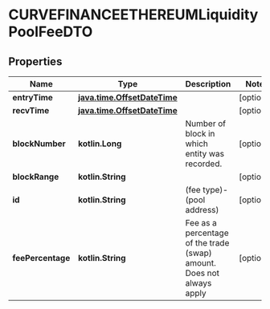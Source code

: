 
# CURVEFINANCEETHEREUMLiquidityPoolFeeDTO

## Properties
Name | Type | Description | Notes
------------ | ------------- | ------------- | -------------
**entryTime** | [**java.time.OffsetDateTime**](java.time.OffsetDateTime.md) |  |  [optional]
**recvTime** | [**java.time.OffsetDateTime**](java.time.OffsetDateTime.md) |  |  [optional]
**blockNumber** | **kotlin.Long** | Number of block in which entity was recorded. |  [optional]
**blockRange** | **kotlin.String** |  |  [optional]
**id** | **kotlin.String** | (fee type)-(pool address) |  [optional]
**feePercentage** | **kotlin.String** | Fee as a percentage of the trade (swap) amount. Does not always apply |  [optional]



